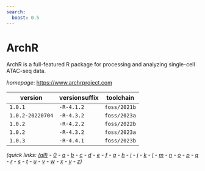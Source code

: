 ```yaml
---
search:
  boost: 0.5
---
```

# ArchR

ArchR is a full-featured R package for processing and analyzing single-cell ATAC-seq data.

*homepage*: <https://www.archrproject.com>

version | versionsuffix | toolchain
--------|---------------|----------
``1.0.1`` | ``-R-4.1.2`` | ``foss/2021b``
``1.0.2-20220704`` | ``-R-4.3.2`` | ``foss/2023a``
``1.0.2`` | ``-R-4.2.2`` | ``foss/2022b``
``1.0.2`` | ``-R-4.3.2`` | ``foss/2023a``
``1.0.3`` | ``-R-4.4.1`` | ``foss/2023b``


*(quick links: [(all)](../index.md) - [0](../0/index.md) - [a](../a/index.md) - [b](../b/index.md) - [c](../c/index.md) - [d](../d/index.md) - [e](../e/index.md) - [f](../f/index.md) - [g](../g/index.md) - [h](../h/index.md) - [i](../i/index.md) - [j](../j/index.md) - [k](../k/index.md) - [l](../l/index.md) - [m](../m/index.md) - [n](../n/index.md) - [o](../o/index.md) - [p](../p/index.md) - [q](../q/index.md) - [r](../r/index.md) - [s](../s/index.md) - [t](../t/index.md) - [u](../u/index.md) - [v](../v/index.md) - [w](../w/index.md) - [x](../x/index.md) - [y](../y/index.md) - [z](../z/index.md))*

